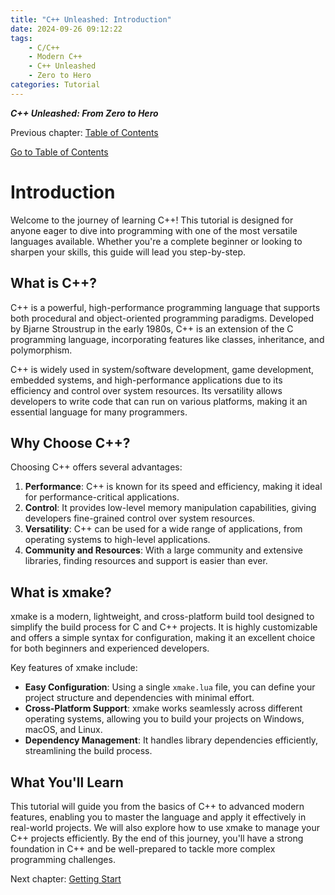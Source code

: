 ```yaml
---
title: "C++ Unleashed: Introduction"
date: 2024-09-26 09:12:22
tags:
    - C/C++
    - Modern C++
    - C++ Unleashed
    - Zero to Hero
categories: Tutorial
---
```


___C++ Unleashed: From Zero to Hero___

Previous chapter: [Table of Contents](/2024/09/26/cpp-unleash/02h-menu)

[Go to Table of Contents](/2024/09/26/cpp-unleash/02h-menu)

# Introduction

Welcome to the journey of learning C++! This tutorial is designed for anyone eager to dive into programming with one of the most versatile languages available. Whether you're a complete beginner or looking to sharpen your skills, this guide will lead you step-by-step.

<!--more-->

## What is C++?

C++ is a powerful, high-performance programming language that supports both procedural and object-oriented programming paradigms. Developed by Bjarne Stroustrup in the early 1980s, C++ is an extension of the C programming language, incorporating features like classes, inheritance, and polymorphism.

C++ is widely used in system/software development, game development, embedded systems, and high-performance applications due to its efficiency and control over system resources. Its versatility allows developers to write code that can run on various platforms, making it an essential language for many programmers.

## Why Choose C++?

Choosing C++ offers several advantages:

1. **Performance**: C++ is known for its speed and efficiency, making it ideal for performance-critical applications.
2. **Control**: It provides low-level memory manipulation capabilities, giving developers fine-grained control over system resources.
3. **Versatility**: C++ can be used for a wide range of applications, from operating systems to high-level applications.
4. **Community and Resources**: With a large community and extensive libraries, finding resources and support is easier than ever.

## What is xmake?

xmake is a modern, lightweight, and cross-platform build tool designed to simplify the build process for C and C++ projects. It is highly customizable and offers a simple syntax for configuration, making it an excellent choice for both beginners and experienced developers.

Key features of xmake include:

- **Easy Configuration**: Using a single `xmake.lua` file, you can define your project structure and dependencies with minimal effort.
- **Cross-Platform Support**: xmake works seamlessly across different operating systems, allowing you to build your projects on Windows, macOS, and Linux.
- **Dependency Management**: It handles library dependencies efficiently, streamlining the build process.

## What You'll Learn

This tutorial will guide you from the basics of C++ to advanced modern features, enabling you to master the language and apply it effectively in real-world projects. We will also explore how to use xmake to manage your C++ projects efficiently. By the end of this journey, you'll have a strong foundation in C++ and be well-prepared to tackle more complex programming challenges.

Next chapter: [Getting Start](/2024/09/26/cpp-unleash/02h-getstart)